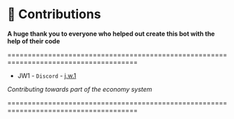 # 🚀 Contributions

**A huge thank you to everyone who helped out create this bot with the help of their code**

======================================================================================

- JW1 - `Discord` - [j.w.1](https://discord.com/users/934166010041335889)

*Contributing towards part of the economy system*

======================================================================================